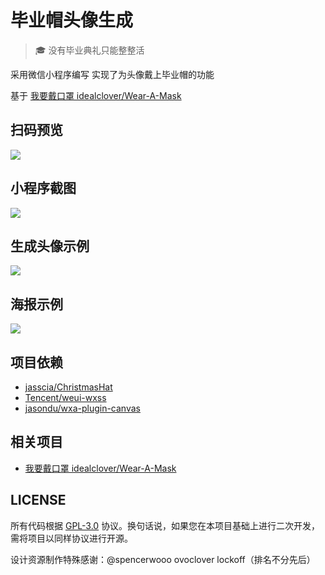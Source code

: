 # 毕业帽头像生成

> 🎓️ 没有毕业典礼只能整整活

采用微信小程序编写 实现了为头像戴上毕业帽的功能

基于 [我要戴口罩 idealclover/Wear-A-Mask](https://github.com/idealclover/Wear-A-Mask)

## 扫码预览

![](https://image.idealclover.cn/projects/Wear-Bachelor-Cap/qrcode.jpg)

## 小程序截图

![](https://image.idealclover.cn/projects/Wear-Bachelor-Cap/demo.jpg)

## 生成头像示例

![](https://image.idealclover.cn/projects/Wear-Bachelor-Cap/demo_icons.jpg)

## 海报示例

![](https://image.idealclover.cn/projects/Wear-Bachelor-Cap/demo_posters.jpg)

## 项目依赖

* [jasscia/ChristmasHat](https://github.com/jasscia/ChristmasHat)
* [Tencent/weui-wxss](https://github.com/Tencent/weui-wxss)
* [jasondu/wxa-plugin-canvas](https://github.com/jasondu/wxa-plugin-canvas)

## 相关项目

* [我要戴口罩 idealclover/Wear-A-Mask](https://github.com/idealclover/Wear-A-Mask)

## LICENSE

所有代码根据 [GPL-3.0](./LICENSE) 协议。换句话说，如果您在本项目基础上进行二次开发，需将项目以同样协议进行开源。

设计资源制作特殊感谢：@spencerwooo ovoclover lockoff（排名不分先后）
